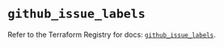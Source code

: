 # `github_issue_labels`

Refer to the Terraform Registry for docs: [`github_issue_labels`](https://registry.terraform.io/providers/integrations/github/6.5.0/docs/resources/issue_labels).
